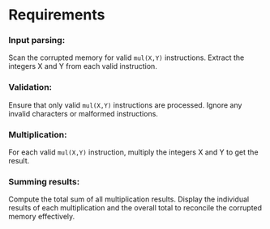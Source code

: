 # Requirements

### Input parsing:

Scan the corrupted memory for valid `mul(X,Y)` instructions. Extract the integers X and Y from each valid instruction.

### Validation:

Ensure that only valid `mul(X,Y)` instructions are processed. Ignore any invalid characters or malformed instructions.

### Multiplication:

For each valid `mul(X,Y)` instruction, multiply the integers X and Y to get the result.

### Summing results:

Compute the total sum of all multiplication results. Display the individual results of each multiplication and the overall total to reconcile the corrupted memory effectively.
